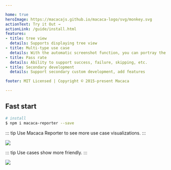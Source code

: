 ```yaml
---

home: true
heroImage: https://macacajs.github.io/macaca-logo/svg/monkey.svg
actionText: Try it Out →
actionLink: /guide/install.html
features:
- title: tree view
  details: Supports displaying tree view
- title: Multi-type use case
  details: With the automatic screenshot function, you can portray the complete link
- title: Pass rate
  details: Ability to support success, failure, skipping, etc.
- title: Secondary development
  details: Support secondary custom development, add features

footer: MIT Licensed | Copyright © 2015-present Macaca

---
```


## Fast start

```bash
# install
$ npm i macaca-reporter --save
```

::: tip
Use Macaca Reporter to see more use case visualizations.
:::

![](http://wx4.sinaimg.cn/large/6d308bd9gy1fivuatxep5j21kw13dgs6.jpg)

::: tip
Use cases show more friendly.
:::

![](http://wx3.sinaimg.cn/large/6d308bd9gy1fivtfos9r5j21kw130af7.jpg)
